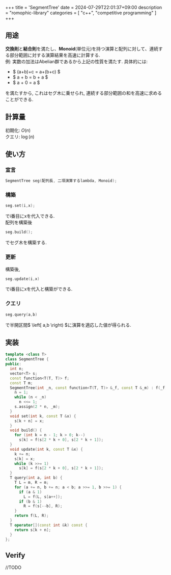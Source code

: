 +++
title = 'SegmentTree'
date = 2024-07-29T22:01:37+09:00
description = "romophic-library"
categories = [
  "c++",
  "competitive programming"
]
+++
## 用途
**交換則**と**結合則**を満たし、**Monoid**(単位元)を持つ演算と配列に対して、連続する部分範囲に対する演算結果を高速に計算する.  
例:
実数の加法はAbelian群であるから上記の性質を満たす. 具体的には:

- $ (a+b)+c = a+(b+c) $  
- $ a + b = b + a $
- $ a + 0 = a $

を満たすから, これはセグ木に乗せられ, 連続する部分範囲の和を高速に求めることができる.

## 計算量
初期化: $O(n)$  
クエリ: $\log(n)$

## 使い方
### 宣言
```cpp
SegmentTree seg(配列長, 二項演算するlambda, Monoid);
```
### 構築
```cpp
seg.set(i,x);
```
でi番目にxを代入できる.  
配列を構築後
```cpp
seg.build();
```
でセグ木を構築する.
### 更新
構築後,
```cpp
seg.update(i,x)
```
でi番目にxを代入と構築ができる.

### クエリ
```cpp
seg.query(a,b)
```
で半開区間$ \left[ a,b \right) $に演算を適応した値が得られる.

## 実装
```cpp
template <class T>
class SegmentTree {
public:
  int n;
  vector<T> s;
  const function<T(T, T)> f;
  const T m;
  SegmentTree(int _n, const function<T(T, T)> &_f, const T &_m) : f(_f), m(_m) {
    n = 1;
    while (n < _n)
      n <<= 1;
    s.assign(2 * n, _m);
  }
  void set(int k, const T &x) {
    s[k + n] = x;
  }
  void build() {
    for (int k = n - 1; k > 0; k--)
      s[k] = f(s[2 * k + 0], s[2 * k + 1]);
  }
  void update(int k, const T &x) {
    k += n;
    s[k] = x;
    while (k >>= 1)
      s[k] = f(s[2 * k + 0], s[2 * k + 1]);
  }
  T query(int a, int b) {
    T L = m, R = m;
    for (a += n, b += n; a < b; a >>= 1, b >>= 1) {
      if (a & 1)
        L = f(L, s[a++]);
      if (b & 1)
        R = f(s[--b], R);
    }
    return f(L, R);
  }
  T operator[](const int &k) const {
    return s[k + n];
  }
};
```

## Verify
//TODO